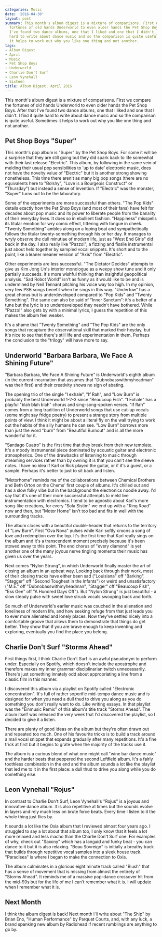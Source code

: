 ```yaml
---
categories: Music
date: '2016-04-30'
layout: post
summary: This month's album digest is a mixture of comparisons. First we compare the
  fortunes of old hands Underworld to even older hands the Pet Shop Boys. After that
  I've found two dance albums, one that I liked and one that I didn't. I find it quite
  hard to write about dance music and so the comparison is quite useful. Sometimes
  it helps to work out why you like one thing and not another.
tags:
- Album Digest
- April
- Music
- Pet Shop Boys
- Underworld
- Charlie Don't Surf
- Leon Vynehall
- Sixteen
title: Album Digest, April 2016
---
```


This month's album digest is a mixture of comparisons. First we compare the fortunes of old hands Underworld to even older hands the Pet Shop Boys. After that I've found two dance albums, one that I liked and one that I didn't. I find it quite hard to write about dance music and so the comparison is quite useful. Sometimes it helps to work out why you like one thing and not another.

## Pet Shop Boys "Super"

This month's pop album is "Super" by the Pet Shop Boys. For some it will be a surprise that they are still going but they did spark back to life somewhat with their last release "Electric". This album, by following in the same vein of melding their usual pop sensibilities to 'up to date' electronic music, does not have the novelty value of "Electric" but it is another strong showing nonetheless. This time there aren't as many big pop songs (there are no equivalents here to "Bolshy", "Love is a Bourgeois Construct" or "Thursday") but instead a sense of invention. If "Electric" was the monster, "Super" turns out to be the laboratory.

Some of the experiments are more successful than others. "The Pop Kids" details exactly how the Pet Shop Boys (and most of their fans) have felt for decades about pop music and its power to liberate people from the banality of their everyday lives. It does so in ebullient fashion. "Happiness" misspells its titular emotion for wry comic effect, tittering with tongue in cheek. "Twenty Something" ambles along on a loping beat and sympathetically follows the titular twenty-something through his or her day. It manages to wryly observe the dull minutiae of modern life, just as "West End Girls" did back in the day. I also really like "Pazzo!", a fizzing and fissile instrumental just about held together by sampled vocal snippets. It's short and to the point, like a leaner meaner version of "Axis" from "Electric".

Other experiments are less successful. "The Dictator Decides" attempts to give us Kim Jong Un's interior monologue as a weepy show tune and it only partially succeeds. It's more wishful thinking than insightful geopolitical analysis. "Sad Robot World" isn't as funny as it would like to be and is undermined by Neil Tennant pitching his voice way too high. In my opinion, very few PSB songs benefit when he sings in this way. "Undertow" has a great chorus but is underdeveloped compared to "Pop Kids" and "Twenty Something". The same can also be said of "Inner Sanctum": it's a belter of a tune but the lyric is so underdeveloped they needn't have bothered. While "Pazzo!" also gets by with a minimal lyrics, I guess the repetition of this makes the album feel weaker.

It's a shame that "Twenty Something" and "The Pop Kids" are the only songs that recapture the observational skill that marked their heyday, but it's nice to see that there's still life and experimentation in them. Perhaps the conclusion to the "trilogy" will have more to say.

## Underworld "Barbara Barbara, We Face A Shining Future"

"Barbara Barbara, We Face A Shining Future" is Underworld's eighth album (in the current incarnation that assumes that "Dubnobasswithmyheadman" was their first) and their creativity shows no sign of abating.

The opening trio of the single "I exhale", "If Rah", and "Low Burn" is probably the best Underworld 1-2-3 since "Beaucoup Fish". "I Exhale" has a playful "blah blah blah" chorus and sing-song-spoken verses. "If Rah" comes from a long tradition of Underworld songs that use cut-up vocals (some might say fridge poetry) to present a strange story from multiple points of view. I think it might be about a literal fly on the wall trying to work out the habits of the silly humans he can see. "Low Burn" borrows more than just the word "burn" from "Beautiful Burnout" and is all the more wonderful for it.

"Santiago Cuatro" is the first time that they break from their new template. It's a moody instrumental piece dominated by acoustic guitar and electronic atmospherics. One of the drawbacks of listening to music through streaming services rather than by owning it is that you can't see the sleeve notes. I have no idea if Karl or Rick played the guitar, or if it's a guest, or a sample. Perhaps it's better to just to sit back and listen.

"Motorhome" reminds me of the collaborations between Chemical Brothers and Beth Orton on the Chems' first couple of albums. It's chilled out and has a slow folky vibe but in the background the electronics noodle away. I'd say that it's one of their more successful attempts to meld live instrumentation with electronics. I tend to be agnostic about Karl's more song-like creations, for every "Sola Sistim" we end up with a "Ring Road" now and then, but "Motor Home" isn't too bad and fits in well with the surrounding tracks.

The album closes with a beautiful double-header that returns to the territory of "Low Burn". First "Ova Nova" pulses while Karl softly croons a song of love and redemption over the top. It's the first time that Karl really sings on the album and it's a transcendent moment precisely because it's been stowed away to this point. The end chorus of "every diamond" is yet another one of the many joyous nerve tingling moments their music has given us over the years.

Next comes "Nylon Strung", in which Underworld finally master the art of closing an album in an upbeat way. Looking back through their work, most of their closing tracks have either been sad ("Louisiana" off "Barking", "Stagger" off "Second Toughest in the Infants") or weird and unsatisfactory ("M.E." off "Dubnobasswithmyheadman", "Stagger" off "Beaucoup Fish", "Ess Gee" off "A Hundred Days Off"). But "Nylon Strung" is just beautiful - a slow steady pulse with sweet love struck vocals swooping back and forth.

So much of Underworld's earlier music was couched in the alienation and loneliness of modern life, and how seeking refuge from that just leads you to ever more alienated and lonely places. Now they've settled nicely into a comfortable groove that allows them to demonstrate that things do get better. They show that if you are brave enough to keep inventing and exploring, eventually you find the place you belong.

## Charlie Don't Surf "Storms Ahead"

First things first, I think Charlie Don't Surf is an awful pseudonym to perform under. Especially on Spotify, which doesn't include the apostrophe and therefore makes my inner grammar disciplinarian twitch unnecessarily. There's just something innately odd about appropriating a line from a classic film in this manner.

I discovered this album via a playlist on Spotify called "Electronic concentration". It's full of rather soporific mid-tempo dance music and is designed for when you need a dull thud to drive you along as you do something you don't really want to do. Like writing essays. In that playlist was the "Einmusic Remix" of this album's title track "Storms Ahead". The album itself was released the very week that I'd discovered the playlist, so I decided to give it a listen.

There are plenty of good ideas on the album but they're often drawn out and repeated too much. One of his favourite tricks is to build a track around a mall vocal snippet that expands gradually after many repetitions. It's a fine trick at first but it begins to grate when the majority of the tracks use it.

The album is a curious blend of what one might call "wine bar dance music" and the harder beats that peppered the second Leftfield album. It's a fairly toothless combination in the end and the album sounds a lot like the playlist that led me to it in the first place: a dull thud to drive you along while you do something else.

## Leon Vynehall "Rojus"

In contrast to Charlie Don't Surf, Leon Vynehall's "Rojus" is a joyous and innovative dance album. It is also repetitive at times but the sounds evolve in layers and rely much less on brute force beats. Every time I listen to it the whole thing just flies by.

It sounds a lot like the Oxia album that I reviewed almost four years ago. I struggled to say a lot about that album too, I only know that it feels a lot more relaxed and less macho than the Charlie Don't Surf one. For examples of why, check out "Saxony" which has a languid and funky beat - you can dance to it but it is also relaxing. "Beau Sovreign" is initially a breathy track that builds through repetitive vocal samples into a sleek house track. "Paradisea" is where I began to make the connection to Oxia.

The album culminates in a glorious eight minute track called "Blush" that has a sense of movement that is missing from almost the entirety of "Storms Ahead". It reminds me of a massive pop-dance crossover hit from the mid-90s but for the life of me I can't remember what it is. I will update when I remember what it is.

## Next Month

I think the album digest is back! Next month I'll write about "The Ship" by Brian Eno, "Human Performance" by Parquet Courts, and, with any luck, a brand spanking new album by Radiohead if recent rumblings are anything to go by.